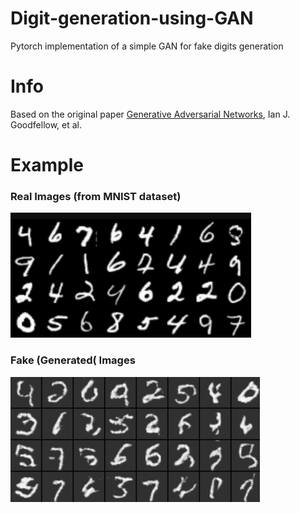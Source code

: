 # Digit-generation-using-GAN
Pytorch implementation of a simple GAN for fake digits generation

# Info

Based on the original paper  <a href="https://arxiv.org/abs/1406.2661">Generative Adversarial Networks</a>, Ian J. Goodfellow, et al.

# Example

### Real Images (from MNIST dataset)
<img src="https://github.com/Vaibhavck/Digit-generation-using-GAN/blob/master/sample%20result/gan_mnist_real.png" height="200">


### Fake (Generated( Images
<img src="https://github.com/Vaibhavck/Digit-generation-using-GAN/blob/master/sample%20result/gan_mnist_fake.png" height="200">
